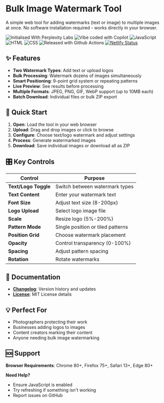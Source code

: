 # Bulk Image Watermark Tool

A simple web tool for adding watermarks (text or image) to multiple images at once. No software installation required - works directly in your browser.

![Initialised With Perplexity Labs](https://img.shields.io/badge/Perplexity-1FB8CD?style=for-the-badge&logo=perplexity&logoColor=white)
![Vibe coded with Copilot](https://img.shields.io/badge/github%20copilot-000000?style=for-the-badge&logo=githubcopilot&logoColor=white)
![JavaScript](https://img.shields.io/badge/JavaScript-323330?style=for-the-badge&logo=javascript&logoColor=F7DF1E)
![HTML](https://img.shields.io/badge/HTML5-E34F26?style=for-the-badge&logo=html5&logoColor=white)
![CSS](https://img.shields.io/badge/CSS3-1572B6?style=for-the-badge&logo=css3&logoColor=white)
![Released with Github Actions](https://img.shields.io/badge/Github%20Actions-282a2e?style=for-the-badge&logo=githubactions&logoColor=367cfe)
[![Netlify Status](https://api.netlify.com/api/v1/badges/7f815f19-9df9-4e43-a08c-3823e4c17ff7/deploy-status)](https://app.netlify.com/projects/bulk-watermark-tool/deploys)

## ✨ Features

- **Two Watermark Types**: Add text or upload logos
- **Bulk Processing**: Watermark dozens of images simultaneously
- **Smart Positioning**: 9-point grid system or repeating patterns
- **Live Preview**: See results before processing
- **Multiple Formats**: JPEG, PNG, GIF, WebP support (up to 10MB each)
- **Batch Download**: Individual files or bulk ZIP export

## 🚀 Quick Start

1. **Open**: Load the tool in your web browser
2. **Upload**: Drag and drop images or click to browse
3. **Configure**: Choose text/logo watermark and adjust settings
4. **Process**: Generate watermarked images
5. **Download**: Save individual images or download all as ZIP

## 🎛️ Key Controls

| Control | Purpose |
|---------|---------|
| **Text/Logo Toggle** | Switch between watermark types |
| **Text Content** | Enter your watermark text |
| **Font Size** | Adjust text size (8-200px) |
| **Logo Upload** | Select logo image file |
| **Scale** | Resize logo (5%-200%) |
| **Pattern Mode** | Single position or tiled patterns |
| **Position Grid** | Choose watermark placement |
| **Opacity** | Control transparency (0-100%) |
| **Spacing** | Adjust pattern spacing |
| **Rotation** | Rotate watermarks |

## 📖 Documentation

- **[Changelog](CHANGELOG.md)**: Version history and updates
- **[License](LICENSE)**: MIT License details

## 💡 Perfect For

- Photographers protecting their work
- Businesses adding logos to images  
- Content creators marking their content
- Anyone needing bulk image watermarking

## 🆘 Support

**Browser Requirements**: Chrome 80+, Firefox 75+, Safari 13+, Edge 80+

**Need Help?**

- Ensure JavaScript is enabled
- Try refreshing if something isn't working
- Report issues on GitHub

